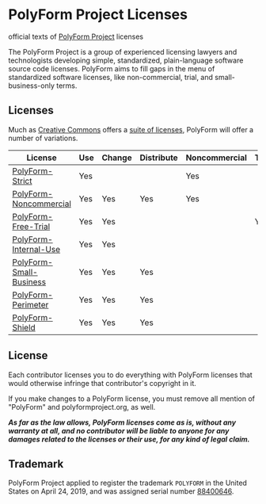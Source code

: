 # PolyForm Project Licenses

official texts of [PolyForm Project](https://polyformproject.org) licenses

The PolyForm Project is a group of experienced licensing lawyers and technologists developing simple, standardized, plain-language software source code licenses.  PolyForm aims to fill gaps in the menu of standardized software licenses, like non-commercial, trial, and small-business-only terms.

## Licenses

Much as [Creative Commons](https://creativecommons.org) offers a [suite of licenses](https://creativecommons.org/licenses/#licenses), PolyForm will offer a number of variations.

| License                   | Use | Change | Distribute | Noncommercial | Trial | Internal | SMB | Noncompete
| ------------------------- | --- | ------ | ---------- | ------------- | ----- | -------- | --- | ----------
| [PolyForm-Strict]         | Yes |        |            | Yes           |       |          |     |
| [PolyForm-Noncommercial]  | Yes | Yes    | Yes        | Yes           |       |          |     |
| [PolyForm-Free-Trial]     | Yes | Yes    |            |               | Yes   |          |     |
| [PolyForm-Internal-Use]   | Yes | Yes    |            |               |       | Yes      |     |
| [PolyForm-Small-Business] | Yes | Yes    | Yes        |               |       |          | Yes |
| [PolyForm-Perimeter]      | Yes | Yes    | Yes        |               |       |          |     | Project
| [PolyForm-Shield]         | Yes | Yes    | Yes        |               |       |          |     | Licensor

[PolyForm-Strict]: ./PolyForm-Strict-1.0.0.md
[PolyForm-Noncommercial]: ./PolyForm-Noncommercial-1.0.0.md
[PolyForm-Free-Trial]: ./PolyForm-Free-Trial-1.0.0.md
[PolyForm-Internal-Use]: ./PolyForm-Internal-Use-1.0.0.md
[PolyForm-Small-Business]: ./PolyForm-Small-Business-1.0.0.md
[PolyForm-Perimeter]: ./PolyForm-Perimeter-1.0.0.md
[PolyForm-Shield]: ./PolyForm-Shield-1.0.0.md

## License

Each contributor licenses you to do everything with PolyForm licenses that would otherwise infringe that contributor's copyright in it.

If you make changes to a PolyForm license, you must remove all mention of "PolyForm" and polyformproject.org, as well.

***As far as the law allows, PolyForm licenses come as is, without any warranty at all, and no contributor will be liable to anyone for any damages related to the licenses or their use, for any kind of legal claim.***

## Trademark

PolyForm Project applied to register the trademark `POLYFORM` in the United States on April 24, 2019, and was assigned serial number [88400646](https://tsdr.uspto.gov/#caseNumber=88400646&caseType=SERIAL_NO&searchType=statusSearch).
